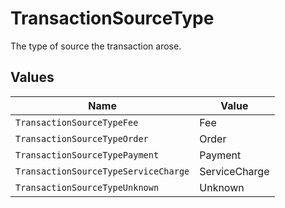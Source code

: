 # TransactionSourceType

The type of source the transaction arose.


## Values

| Name                                 | Value                                |
| ------------------------------------ | ------------------------------------ |
| `TransactionSourceTypeFee`           | Fee                                  |
| `TransactionSourceTypeOrder`         | Order                                |
| `TransactionSourceTypePayment`       | Payment                              |
| `TransactionSourceTypeServiceCharge` | ServiceCharge                        |
| `TransactionSourceTypeUnknown`       | Unknown                              |
